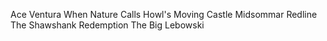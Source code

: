 Ace Ventura When Nature Calls
Howl's Moving Castle
Midsommar
Redline
The Shawshank Redemption
The Big Lebowski
